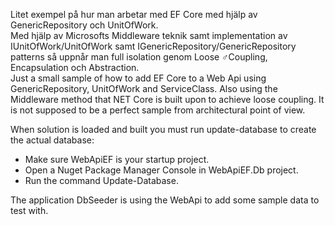 ﻿Litet exempel på hur man arbetar med EF Core med hjälp av GenericRepository och UnitOfWork.  
Med hjälp av Microsofts Middleware teknik samt implementation av IUnitOfWork/UnitOfWork samt IGenericRepository/GenericRepository patterns så uppnår man full isolation genom Loose ♂Coupling, Encapsulation och Abstraction.  
Just a small sample of how to add EF Core to a Web Api using GenericRepository, UnitOfWork and ServiceClass. Also using the Middleware method that NET Core is built upon to achieve loose coupling. It is not supposed to be a perfect sample from architectural point of view.  

When solution is loaded and built you must run update-database to create the actual database:  
* Make sure WebApiEF is your startup project.  
* Open a Nuget Package Manager Console in WebApiEF.Db project.  
* Run the command Update-Database.  

The application DbSeeder is using the WebApi to add some sample data to test with.